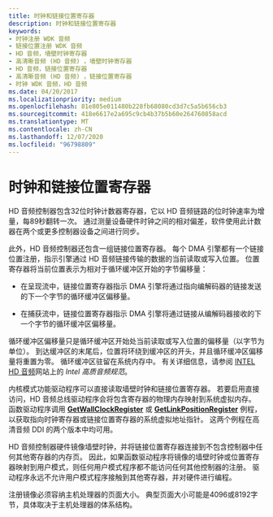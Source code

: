 ```yaml
---
title: 时钟和链接位置寄存器
description: 时钟和链接位置寄存器
keywords:
- 时钟注册 WDK 音频
- 链接位置注册 WDK 音频
- HD 音频，墙壁时钟寄存器
- 高清晰音频 (HD 音频) ，墙壁时钟寄存器
- HD 音频，链接位置寄存器
- 高清晰音频 (HD 音频) ，链接位置寄存器
- 时钟 WDK 音频，HD 音频
ms.date: 04/20/2017
ms.localizationpriority: medium
ms.openlocfilehash: 81e805e011480b228fb68080cd3d7c5a5b656cb3
ms.sourcegitcommit: 418e6617e2a695c9cb4b37b5b60e264760858acd
ms.translationtype: MT
ms.contentlocale: zh-CN
ms.lasthandoff: 12/07/2020
ms.locfileid: "96798809"
---
```

# <a name="wall-clock-and-link-position-registers"></a>时钟和链接位置寄存器


HD 音频控制器包含32位时钟计数器寄存器，它以 HD 音频链路的位时钟速率为增量，每89秒翻转一次。 通过测量设备硬件时钟之间的相对偏差，软件使用此计数器在两个或更多控制器设备之间进行同步。

此外，HD 音频控制器还包含一组链接位置寄存器。 每个 DMA 引擎都有一个链接位置注册，指示引擎通过 HD 音频链接传输的数据的当前读取或写入位置。 位置寄存器将当前位置表示为相对于循环缓冲区开始的字节偏移量：

-   在呈现流中，链接位置寄存器指示 DMA 引擎将通过指向编解码器的链接发送的下一个字节的循环缓冲区偏移量。

-   在捕获流中，链接位置寄存器指示 DMA 引擎将通过链接从编解码器接收的下一个字节的循环缓冲区偏移量。

循环缓冲区偏移量只是循环缓冲区开始处当前读取或写入位置的偏移量（以字节为单位）。 到达缓冲区的末尾后，位置将环绕到缓冲区的开头，并且循环缓冲区偏移量将重置为零。 循环缓冲区驻留在系统内存中。 有关详细信息，请参阅 [INTEL HD 音频](https://www.intel.com/content/www/us/en/standards/intel-standards-and-initiatives.html)网站上的 *Intel 高质音频规范*。

内核模式功能驱动程序可以直接读取墙壁时钟和链接位置寄存器。 若要启用直接访问，HD 音频总线驱动程序会将包含寄存器的物理内存映射到系统虚拟内存。 函数驱动程序调用 [**GetWallClockRegister**](/windows-hardware/drivers/ddi/hdaudio/nc-hdaudio-pget_wall_clock_register) 或 [**GetLinkPositionRegister**](/windows-hardware/drivers/ddi/hdaudio/nc-hdaudio-pget_link_position_register) 例程，以获取指向时钟寄存器或链接位置寄存器的系统虚拟地址指针。 这两个例程在高清音频 DDI 的两个版本中均可用。

HD 音频控制器硬件镜像墙壁时钟，并将链接位置寄存器连接到不包含控制器中任何其他寄存器的内存页。 因此，如果函数驱动程序将镜像的墙壁时钟或位置寄存器映射到用户模式，则任何用户模式程序都不能访问任何其他控制器的注册。 驱动程序永远不允许用户模式程序接触到其他寄存器，并对硬件进行编程。

注册镜像必须容纳主机处理器的页面大小。 典型页面大小可能是4096或8192字节，具体取决于主机处理器的体系结构。

 


